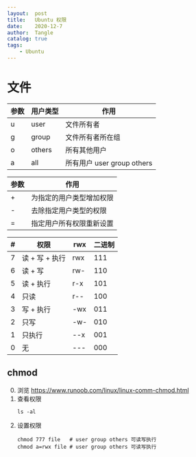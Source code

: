 ```yaml
---
layout:  post
title:   Ubuntu 权限
date:    2020-12-7
author:  Tangle
catalog: true
tags:
    - Ubuntu
---
```


# 文件

| 参数 | 用户类型 | 作用                       |
| ---- | -------- | -------------------------- |
| u    | user     | 文件所有者                 |
| g    | group    | 文件所有者所在组           |
| o    | others   | 所有其他用户               |
| a    | all      | 所有用户 user group others |

| 参数 | 作用                     |
| ---- | ------------------------ |
| +    | 为指定的用户类型增加权限 |
| -    | 去除指定用户类型的权限   |
| =    | 指定用户所有权限重新设置 |

| #    | 权限           | rwx  | 二进制 |
| ---- | -------------- | ---- | ------ |
| 7    | 读 + 写 + 执行 | rwx  | 111    |
| 6    | 读 + 写        | rw-  | 110    |
| 5    | 读 + 执行      | r-x  | 101    |
| 4    | 只读           | r--  | 100    |
| 3    | 写 + 执行      | -wx  | 011    |
| 2    | 只写           | -w-  | 010    |
| 1    | 只执行         | --x  | 001    |
| 0    | 无             | ---  | 000    |

## chmod

0. 浏览 <https://www.runoob.com/linux/linux-comm-chmod.html>
0. 查看权限
    ```
    ls -al
    ```
0. 设置权限
    ```
    chmod 777 file   # user group others 可读写执行
    chmod a=rwx file # user group others 可读写执行
    ```
